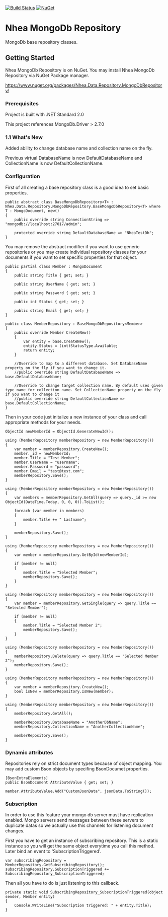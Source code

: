 [![Build Status](https://travis-ci.com/serkanyazicioglu/MongoDbRepository.svg?branch=master)](https://travis-ci.com/serkanyazicioglu/MongoDbRepository)
[![NuGet](https://img.shields.io/nuget/v/Nhea.Data.Repository.MongoDbRepository.svg)](https://www.nuget.org/packages/Nhea.Data.Repository.MongoDbRepository/)

# Nhea MongoDb Repository

MongoDb base repository classes.


## Getting Started

Nhea MongoDb Repository is on NuGet. You may install Nhea MongoDb Repository via NuGet Package manager.

https://www.nuget.org/packages/Nhea.Data.Repository.MongoDbRepository/

### Prerequisites

Project is built with .NET Standard 2.0

This project references MongoDb.Driver > 2.7.0

### 1.1 What's New

Added ability to change database name and collection name on the fly. 

Previous virtual DatabaseName is now DefaultDatabaseName and CollectionName is now DefaultCollectionName.

### Configuration

First of all creating a base repository class is a good idea to set basic properties.

```
public abstract class BaseMongoDbRepository<T> : Nhea.Data.Repository.MongoDbRepository.BaseMongoDbRepository<T> where T : MongoDocument, new()
{
    public override string ConnectionString => "mongodb://localhost:27017/admin";

    protected override string DefaultDatabaseName => "NheaTestDb";
}
```
You may remove the abstract modifier if you want to use generic repositories or you may create individual repository classes for your documents if you want to set specific properties for that object.
```
public partial class Member : MongoDocument
{
    public string Title { get; set; }

    public string UserName { get; set; }

    public string Password { get; set; }

    public int Status { get; set; }

    public string Email { get; set; }
}

public class MemberRepository : BaseMongoDbRepository<Member>
{
    public override Member CreateNew()
    {
        var entity = base.CreateNew();
        entity.Status = (int)StatusType.Available;
        return entity;
    }

    //Override to map to a different database. Set DatabaseName property on the fly if you want to change it.
    //public override string DefaultDatabaseName => base.DefaultDatabaseName;

    //Override to change target collection name. By default uses given type name for collection name. Set CollectionName property on the fly if you want to change it
    //public override string DefaultCollectionName => base.DefaultCollectionName;
}
```
Then in your code just initalize a new instance of your class and call appropriate methods for your needs.

```
ObjectId newMemberId = ObjectId.GenerateNewId();

using (MemberRepository memberRepository = new MemberRepository())
{
    var member = memberRepository.CreateNew();
    member._id = newMemberId;
    member.Title = "Test Member";
    member.UserName = "username";
    member.Password = "password";
    member.Email = "test@test.com";
    memberRepository.Save();
}

using (MemberRepository memberRepository = new MemberRepository())
{
    var members = memberRepository.GetAll(query => query._id >= new ObjectId(DateTime.Today, 0, 0, 0)).ToList();

    foreach (var member in members)
    {
        member.Title += " Lastname";
    }

    memberRepository.Save();
}

using (MemberRepository memberRepository = new MemberRepository())
{
    var member = memberRepository.GetById(newMemberId);

    if (member != null)
    {
        member.Title = "Selected Member";
        memberRepository.Save();
    }
}

using (MemberRepository memberRepository = new MemberRepository())
{
    var member = memberRepository.GetSingle(query => query.Title == "Selected Member");

    if (member != null)
    {
        member.Title = "Selected Member 2";
        memberRepository.Save();
    }
}

using (MemberRepository memberRepository = new MemberRepository())
{
    memberRepository.Delete(query => query.Title == "Selected Member 2");
    memberRepository.Save();
}

using (MemberRepository memberRepository = new MemberRepository())
{
    var member = memberRepository.CreateNew();
    bool isNew = memberRepository.IsNew(member);
}

using (MemberRepository memberRepository = new MemberRepository())
{
    memberRepository.GetAll();

    memberRepository.DatabaseName = "AnotherDbName";
    memberRepository.CollectionName = "AnotherCollectionName";

    memberRepository.Save();
}
```
### Dynamic attributes

Repositories rely on strict document types because of object mapping. You may add custom Bson objects by specifing BsonDocumet properties.
```
[BsonExtraElements]
public BsonDocument AttributeValue { get; set; }
```
```
member.AttributeValue.Add("CustomJsonData", jsonData.ToString());
```

### Subscription
In order to use this feature your mongo db server must have replication enabled. Mongo servers send messages between these servers to duplicate datas so we actually use this channels for listening document changes.

First you have to get an instance of subscribing repository. This is a static instance so you will get the same object everytime you call this method. Later bind an event to 'SubscriptionTriggered'.
```
var subscribingRepository = MemberRepository.GetSubscribingRepository();
subscribingRepository.SubscriptionTriggered += SubscribingRepository_SubscriptionTriggered;
```
Then all you have to do is just listening to this callback.
```
private static void SubscribingRepository_SubscriptionTriggered(object sender, Member entity)
{
    Console.WriteLine("Subscription triggered: " + entity.Title);
}
```